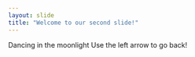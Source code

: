 ```yaml
---
layout: slide
title: "Welcome to our second slide!"
---
```

Dancing in the moonlight
Use the left arrow to go back!
